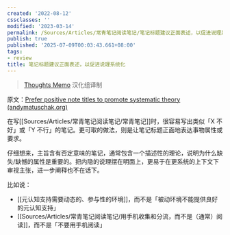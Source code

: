 ```yaml
---
created: '2022-08-12'
cssclasses: ''
modified: '2023-03-14'
permalink: /Sources/Articles/常青笔记阅读笔记/笔记标题建议正面表述，以促进说理系统化.md
publish: true
published: '2025-07-09T00:03:43.661+08:00'
tags:
- review
title: 笔记标题建议正面表述，以促进说理系统化
---
```

> [Thoughts Memo](https://paratranz.cn/projects/3131) 汉化组译制

原文：[Prefer positive note titles to promote systematic theory (andymatuschak.org)](https://notes.andymatuschak.org/z8T6sLNco2benUMgcXUXeJh35eW2obP48DoPp)

在写[[Sources/Articles/常青笔记阅读笔记/常青笔记]]时，很容易写出类似「X 不好」或「Y 不行」的笔记。更可取的做法，则是让笔记标题正面地表达事物属性或要求。

仔细想来，主旨含有否定意味的笔记，通常包含一个描述性的理论，说明为什么缺失/缺憾的属性是重要的。把内隐的说理摆在明面上，更易于在更系统的上下文下审视主张，进一步阐释也不在话下。

比如说：

- [[元认知支持需要动态的、参与性的环境]]，而不是「被动环境不能提供良好的元认知支持」
- [[Sources/Articles/常青笔记阅读笔记/用手机收集和分流，而不是（通常）阅读]]，而不是「不要用手机阅读」